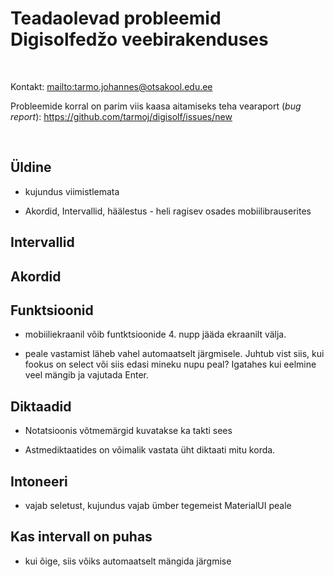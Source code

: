 # Teadaolevad probleemid Digisolfedžo veebirakenduses

<br>

Kontakt: <mailto:tarmo.johannes@otsakool.edu.ee> 

Probleemide korral on parim viis kaasa aitamiseks teha vearaport (_bug report_): <https://github.com/tarmoj/digisolf/issues/new>

<br>

## Üldine

- kujundus viimistlemata

- Akordid, Intervallid, häälestus -  heli ragisev osades mobiilibrauserites



##  Intervallid



## Akordid



## Funktsioonid


- mobiiliekraanil võib funtktsioonide 4. nupp jääda  ekraanilt välja.

- peale vastamist läheb vahel automaatselt järgmisele. Juhtub vist siis, kui fookus on select või siis edasi mineku nupu peal? Igatahes kui eelmine veel mängib ja vajutada Enter.


## Diktaadid

- Notatsioonis võtmemärgid kuvatakse ka takti sees

- Astmediktaatides on võimalik vastata üht diktaati mitu korda.



## Intoneeri

- vajab seletust, kujundus vajab ümber tegemeist MaterialUI peale



## Kas intervall on puhas

- kui õige, siis võiks automaatselt mängida järgmise

